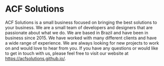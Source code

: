 # ACF Solutions
ACF Solutions is a small business focused on bringing the best solutions to your business. We are a small team of developers and designers that are passionate about what we do. We are based in Brazil and have been in business since 2015. We have worked with many different clients and have a wide range of experience. We are always looking for new projects to work on and would love to hear from you. If you have any questions or would like to get in touch with us, please feel free to visit our website at https://acfsolutions.github.io/.
